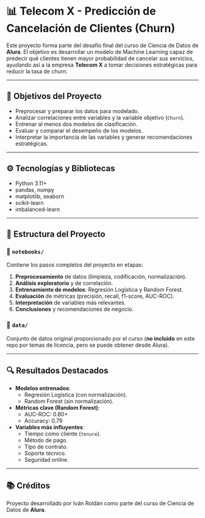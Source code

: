 # 📊 Telecom X - Predicción de Cancelación de Clientes (Churn)

Este proyecto forma parte del desafío final del curso de Ciencia de Datos de **Alura**. El objetivo es desarrollar un modelo de Machine Learning capaz de predecir qué clientes tienen mayor probabilidad de cancelar sus servicios, ayudando así a la empresa **Telecom X** a tomar decisiones estratégicas para reducir la tasa de churn.

---

## 🧠 Objetivos del Proyecto

- Preprocesar y preparar los datos para modelado.
- Analizar correlaciones entre variables y la variable objetivo (`Churn`).
- Entrenar al menos dos modelos de clasificación.
- Evaluar y comparar el desempeño de los modelos.
- Interpretar la importancia de las variables y generar recomendaciones estratégicas.

---

## ⚙️ Tecnologías y Bibliotecas

- Python 3.11+
- pandas, numpy
- matplotlib, seaborn
- scikit-learn
- imbalanced-learn

---

## 🧰 Estructura del Proyecto

### 📁 `notebooks/`
Contiene los pasos completos del proyecto en etapas:
1. **Preprocesamiento** de datos (limpieza, codificación, normalización).
2. **Análisis exploratorio** y de correlación.
3. **Entrenamiento de modelos**: Regresión Logística y Random Forest.
4. **Evaluación** de métricas (precisión, recall, f1-score, AUC-ROC).
5. **Interpretación** de variables más relevantes.
6. **Conclusiones** y recomendaciones de negocio.

### 📁 `data/`
Conjunto de datos original proporcionado por el curso (**no incluido** en este repo por temas de licencia, pero se puede obtener desde Alura).

---

## 🔍 Resultados Destacados

- **Modelos entrenados**:
  - Regresión Logística (con normalización).
  - Random Forest (sin normalización).
- **Métricas clave (Random Forest)**:
  - AUC-ROC: 0.80+
  - Accuracy: 0.79
- **Variables más influyentes**:
  - Tiempo como cliente (`tenure`).
  - Método de pago.
  - Tipo de contrato.
  - Soporte técnico.
  - Seguridad online.

---

## 📚 Créditos

Proyecto desarrollado por Iván Roldán como parte del curso de Ciencia de Datos de **Alura**.
